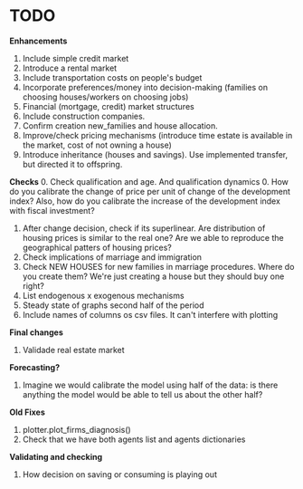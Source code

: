 # TODO

**Enhancements**
1. Include simple credit market
4. Introduce a rental market
5. Include transportation costs on people's budget
6. Incorporate preferences/money into decision-making (families on choosing houses/workers on choosing jobs)
7. Financial (mortgage, credit) market structures
8. Include construction companies. 
9. Confirm creation new_families and house allocation.
9. Improve/check pricing mechanisms (introduce time estate is available in the market, cost of not owning a house)
11. Introduce inheritance (houses and savings). Use implemented transfer, but directed it to offspring.

**Checks**
0. Check qualification and age. And qualification dynamics
0. How do you calibrate the change of price per unit of change of the development index? Also, how do you calibrate the increase of the development index with fiscal investment?
1. After change decision, check if its superlinear. Are distribution of housing prices is similar to the real one? Are we able to reproduce the geographical patters of housing prices? 
2. Check implications of marriage and immigration
3. Check NEW HOUSES for new families in marriage procedures. Where do you create them? We're just creating a house but they should buy one right?
4. List endogenous x exogenous mechanisms
5. Steady state of graphs second half of the period
6. Include names of columns os csv files. It can't interfere with plotting

**Final changes**
1. Validade real estate market

**Forecasting?**
1. Imagine we would calibrate the model using half of the data: is there anything the model would be able to tell us about the other half? 

**Old Fixes**
1. plotter.plot_firms_diagnosis()
2. Check that we have both agents list and agents dictionaries

**Validating and checking**
1. How decision on saving or consuming is playing out
